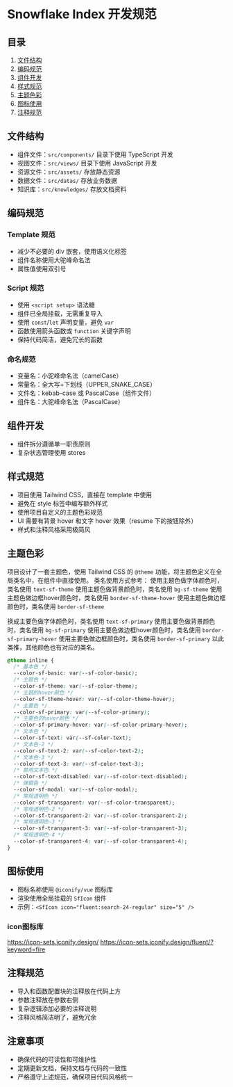 # Snowflake Index 开发规范

## 目录

1. [文件结构](#文件结构)
2. [编码规范](#编码规范)
3. [组件开发](#组件开发)
4. [样式规范](#样式规范)
5. [主题色彩](#主题色彩)
6. [图标使用](#图标使用)
7. [注释规范](#注释规范)

## 文件结构

- 组件文件：`src/components/` 目录下使用 TypeScript 开发
- 视图文件：`src/views/` 目录下使用 JavaScript 开发
- 资源文件：`src/assets/` 存放静态资源
- 数据文件：`src/datas/` 存放业务数据
- 知识库：`src/knowledges/` 存放文档资料

## 编码规范

### Template 规范

- 减少不必要的 div 嵌套，使用语义化标签
- 组件名称使用大驼峰命名法
- 属性值使用双引号

### Script 规范

- 使用 `<script setup>` 语法糖
- 组件已全局挂载，无需重复导入
- 使用 `const`/`let` 声明变量，避免 `var`
- 函数使用箭头函数或 `function` 关键字声明
- 保持代码简洁，避免冗长的函数

### 命名规范

- 变量名：小驼峰命名法（camelCase）
- 常量名：全大写+下划线（UPPER_SNAKE_CASE）
- 文件名：kebab-case 或 PascalCase（组件文件）
- 组件名：大驼峰命名法（PascalCase）

## 组件开发

- 组件拆分遵循单一职责原则
- 复杂状态管理使用 stores

## 样式规范

- 项目使用 Tailwind CSS，直接在 template 中使用
- 避免在 style 标签中编写额外样式
- 使用项目自定义的主题色彩规范
- UI 需要有背景 hover 和文字 hover 效果（resume 下的按钮除外）
- 样式和注释风格采用极简风

## 主题色彩

项目设计了一套主题色，使用 Tailwind CSS 的 `@theme` 功能，将主题色定义在全局类名中，在组件中直接使用。
类名使用方式参考：
使用主题色做字体颜色时，类名使用 `text-sf-theme`
使用主题色做背景颜色时，类名使用 `bg-sf-theme`
使用主题色做边框hover颜色时，类名使用 `border-sf-theme-hover`
使用主题色做边框颜色时，类名使用 `border-sf-theme`

换成主要色做字体颜色时，类名使用 `text-sf-primary`
使用主要色做背景颜色时，类名使用 `bg-sf-primary`
使用主要色做边框hover颜色时，类名使用 `border-sf-primary-hover`
使用主要色做边框颜色时，类名使用 `border-sf-primary`
以此类推，其他颜色也有对应的类名。

```css
@theme inline {
  /* 基本色 */
  --color-sf-basic: var(--sf-color-basic);
  /* 主题色 */
  --color-sf-theme: var(--sf-color-theme);
  /* 主题的hover颜色 */
  --color-sf-theme-hover: var(--sf-color-theme-hover);
  /* 主要色 */
  --color-sf-primary: var(--sf-color-primary);
  /* 主要色的hover颜色 */
  --color-sf-primary-hover: var(--sf-color-primary-hover);
  /* 文本色 */
  --color-sf-text: var(--sf-color-text);
  /* 文本色-2 */
  --color-sf-text-2: var(--sf-color-text-2);
  /* 文本色-3 */
  --color-sf-text-3: var(--sf-color-text-3);
  /* 禁用文本色 */
  --color-sf-text-disabled: var(--sf-color-text-disabled);
  /* 弹窗色 */
  --color-sf-modal: var(--sf-color-modal);
  /* 常规透明色 */
  --color-sf-transparent: var(--sf-color-transparent);
  /* 常规透明色-2 */
  --color-sf-transparent-2: var(--sf-color-transparent-2);
  /* 常规透明色-3 */
  --color-sf-transparent-3: var(--sf-color-transparent-3);
  /* 常规透明色-4 */
  --color-sf-transparent-4: var(--sf-color-transparent-4);
}
```

## 图标使用

- 图标名称使用 `@iconify/vue` 图标库
- 渲染使用全局挂载的 `SfIcon` 组件
- 示例：`<SfIcon icon="fluent:search-24-regular" size="5" />`

### icon图标库

https://icon-sets.iconify.design/
https://icon-sets.iconify.design/fluent/?keyword=fire

## 注释规范

- 导入和函数配置块的注释放在代码上方
- 参数注释放在参数右侧
- 复杂逻辑添加必要的注释说明
- 注释风格简洁明了，避免冗余

## 注意事项

- 确保代码的可读性和可维护性
- 定期更新文档，保持文档与代码的一致性
- 严格遵守上述规范，确保项目代码风格统一
